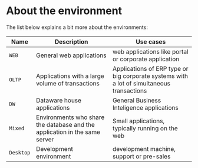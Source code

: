 # About the environment

The list below explains a bit more about the environments:

<table class="table table-bordered">
    <thead>
        <tr>
            <th>Name</th>
            <th>Description</th>
            <th>Use cases</th>
        </tr>
    </thead>
    <tbody>
        <tr>
            <td><code>WEB</code></td>
            <td>General web applications</td>
            <td>web applications like portal or corporate application</td>
        </tr>
        <tr>
            <td><code>OLTP</code></td>
            <td>Applications with a large volume of transactions</td>
            <td>Applications of ERP type or big corporate systems with a lot of simultaneous transactions</td>
        </tr>
        <tr>
            <td><code>DW</code></td>
            <td>Dataware house applications</td>
            <td>General Business Inteligence applications</td>
        </tr>
        <tr>
            <td><code>Mixed</code></td>
            <td>Environments who share the database and the application in the same server</td>
            <td>Small applications, typically running on the web</td>
        </tr>
        <tr>
            <td><code>Desktop</code></td>
            <td>Development environment</td>
            <td>development machine, support or pre-sales</td>
        </tr>
    </tbody>
</table>


